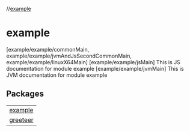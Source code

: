 //[example](index.md)



# example  
 [example/example/commonMain, example/example/jvmAndJsSecondCommonMain, example/example/linuxX64Main]  [example/example/jsMain] This is JS documentation for module example [example/example/jvmMain] This is JVM documentation for module example

## Packages  


| |
|---|
| [example](example/index.md)|
| [greeteer](greeteer/index.md)|



